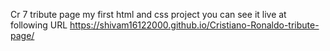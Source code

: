 
Cr 7 tribute page
my first html and css project
you can see it live at following URL
 https://shivam16122000.github.io/Cristiano-Ronaldo-tribute-page/
